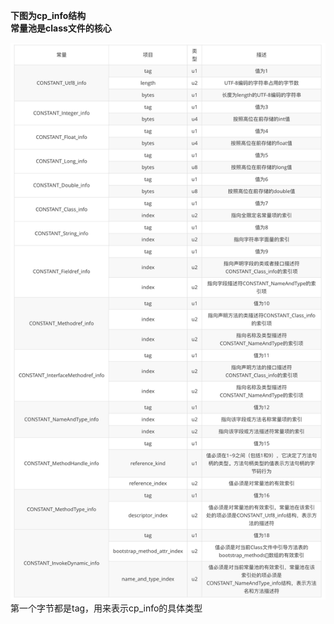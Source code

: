 **下图为cp_info结构**   
**常量池是class文件的核心**   


![alt 属性文本](../p/img_14.png)   
第一个字节都是tag，用来表示cp_info的具体类型   